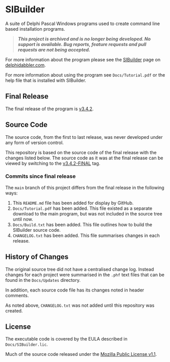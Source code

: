 # SIBuilder

A suite of Delphi Pascal Windows programs used to create command line based installation programs.

> ***This project is archived and is no longer being developed. No support is available. Bug reports, feature requests and pull requests are not being accepted.***

For more information about the program please see the [SIBuilder](https://delphidabbler.com/sib) page on [delphidabbler.com](https://delphidabbler.com).

For more information about using the program see `Docs/Tutorial.pdf` or the help file that is installed with SIBuilder.

## Final Release

The final release of the program is [v3.4.2](https://github.com/ddab-archive/sibuilder/releases/tag/v3.4.2-FINAL).

## Source Code

The source code, from the first to last release, was never developed under any form of version control.

This repository is based on the source code of the final release with the changes listed below. The source code as it was at the final release can be viewed by switching to the [v3.4.2-FINAL](https://github.com/ddab-archive/sibuilder/tree/v3.4.2-FINAL) tag.

### Commits since final release

The `main` branch of this project differs from the final release in the following ways:

1. This `README.md` file has been added for display by GitHub.
2. `Docs/Tutorial.pdf` has been added. This file existed as a separate download to the main program, but was not included in the source tree until now.
3. `Docs/Build.txt` has been added. This file outlines how to build the SIBuilder source code.
4. `CHANGELOG.txt` has been added. This file summarises changes in each release.

## History of Changes

The original source tree did not have a centralised change log. Instead changes for each project were summarised in the `.phf` text files that can be found in the `Docs/Updates` directory.

In addition, each source code file has its changes noted in header comments.

As noted above, `CHANGELOG.txt` was not added until this repository was created.

## License

The executable code is covered by the EULA described in `Docs/SIBuilder.lic`.

Much of the source code released under the [Mozilla Public License v1.1](https://www.mozilla.org/MPL/1.1/).
